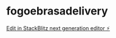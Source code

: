 # fogoebrasadelivery

[Edit in StackBlitz next generation editor ⚡️](https://stackblitz.com/~/github.com/yzzyrlk/fogoebrasadelivery)